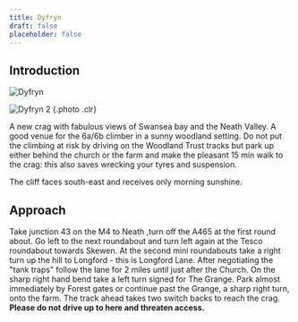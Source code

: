 ```yaml
---
title: Dyfryn
draft: false
placeholder: false
---
```


## Introduction

![Dyfryn](/img/south-wales/south-east-sandstone/dyfryn-1st-but.jpg)

![Dyfryn 2](/img/south-wales/south-east-sandstone/dyfren3.jpg)
{.photo .clr}

A new crag with fabulous views of Swansea bay and the Neath Valley. A good venue for the 6a/6b climber in a sunny woodland setting. Do not put the climbing at risk by driving on the Woodland Trust tracks but park up either behind the church or the farm and make the pleasant 15 min walk to the crag: this also saves wrecking your tyres and suspension.

The cliff faces south-east and receives only morning sunshine.

## Approach

Take junction 43 on the M4 to Neath ,turn off the A465 at the first round about. Go left to the next roundabout and turn left again at the Tesco roundabout towards Skewen. At the second mini roundabouts take a right turn up the hill to Longford - this is Longford Lane. After negotiating the "tank traps" follow the lane for 2 miles until just after the Church. On the sharp right hand bend take a left turn signed for The Grange. Park almost immediately by Forest gates or continue past the Grange, a sharp right turn, onto the farm. The track ahead takes two switch backs to reach the crag. **Please do not drive up to here and threaten access.**